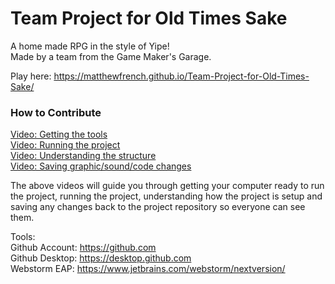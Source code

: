 # Team Project for Old Times Sake
A home made RPG in the style of Yipe!  
Made by a team from the Game Maker's Garage.

Play here: https://matthewfrench.github.io/Team-Project-for-Old-Times-Sake/

### How to Contribute
[Video: Getting the tools](https://youtu.be/le7noAENHjA)  
[Video: Running the project]()  
[Video: Understanding the structure]()  
[Video: Saving graphic/sound/code changes]()

The above videos will guide you through getting your computer ready to run the project, running the project, understanding how the project is setup and saving any changes back to the project repository so everyone can see them.

Tools:  
Github Account: https://github.com  
Github Desktop: https://desktop.github.com  
Webstorm EAP: https://www.jetbrains.com/webstorm/nextversion/ 
